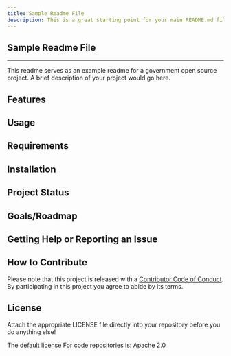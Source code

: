 ```yaml
---
title: Sample Readme File
description: This is a great starting point for your main README.md file for your new project
---
```

## Sample Readme File
---
This readme serves as an example readme for a government open source project. A brief description of your project would go here.

## Features

## Usage

## Requirements

## Installation

## Project Status

## Goals/Roadmap

## Getting Help or Reporting an Issue

## How to Contribute

Please note that this project is released with a [Contributor Code of Conduct](CODE-OF-CONDUCT.md). By participating in this project you agree to abide by its terms.

## License

Attach the appropriate LICENSE file directly into your repository before you do anything else!

The default license For code repositories is: Apache 2.0

